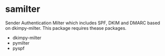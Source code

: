 # samilter
Sender Authentication Milter which includes SPF, DKIM and DMARC based on dkimpy-milter.
This package requires thease packages.
- dkimpy-milter
- pymilter
- pyspf


